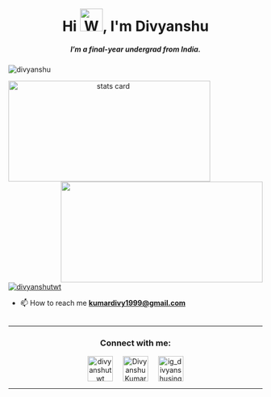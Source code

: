 <h1 align="center">Hi <img src="https://raw.githubusercontent.com/nixin72/nixin72/master/wave.gif" 
         alt="Waving hand animated gif"
         height="45"
         width="45" />, I'm Divyanshu</h1>
<h5 align="center">
I’m a final-year undergrad from India. 
</h5>
<p align="left"> <img src="https://komarev.com/ghpvc/?username=divyanshugit&label=Profile%20views&color=0e75b6&style=flat" alt="divyanshu" /> </p>
<p>
<a align= "center" href="https://github.com/divyanshugit">
<img alt= "stats card" height="200px" width="400" src="https://github-readme-streak-stats.herokuapp.com/?user=divyanshugit&theme=radical">
<img align="right" height="200px" width="400" src="https://github-readme-stats.vercel.app/api?username=divyanshugit&count_private=true&theme=radical&show_icons=true" />
</p>

<p align="left"> <a href="https://twitter.com/divyanshutwt" target="blank"><img src="https://img.shields.io/twitter/follow/divyanshutwt?logo=twitter&style=for-the-badge" alt="divyanshutwt" /></a> </p>

 - 📫 How to reach me **kumardivy1999@gmail.com**
<br><br>
<hr>

<h3 align="center">Connect with me:</h3>
<p align="center">
<a href="https://twitter.com/divyanshutwt" target="blank"><img align="center" src="https://img.icons8.com/cute-clipart/64/000000/twitter.png" alt="divyanshutwt" height="50" width="50" /></a> &nbsp;&nbsp;&nbsp;
<a href="https://www.linkedin.com/in/divyanshuusingh/" target="blank"><img align="center" src="https://img.icons8.com/cute-clipart/64/000000/linkedin.png" alt="Divyanshu Kumar" height="50" width="50" /></a>&nbsp;&nbsp;&nbsp;&nbsp;
<a href="https://instagram.com/ig_divyanshuusingh" target="blank"><img align="center" src="https://img.icons8.com/cute-clipart/64/000000/instagram-new.png" alt="ig_divyanshusingh" height="50" width="50" /></a>
</p>

<hr>
